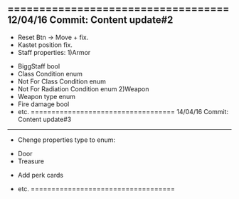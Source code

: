 ===================================
12/04/16 Commit: Content update#2
-----------------------------------
- Reset Btn -> Move + fix.
- Kastet position fix.
- Staff properties:
	1)Armor
* BiggStaff bool
* Class Condition enum
* Not For Class Condition enum
* Not For Radiation Condition enum
	2)Weapon
* Weapon type enum
* Fire damage bool
* etc.
===================================
14/04/16 Commit: Content update#3
-----------------------------------
- Chenge properties type to enum:
* Door
* Treasure
- Add perk cards
* etc.
===================================